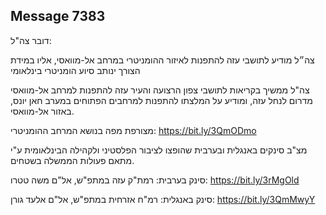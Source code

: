 ## Message 7383

דובר צה"ל:

צה״ל מודיע לתושבי עזה להתפנות לאיזור ההומניטרי במרחב אל-מוואסי, אליו במידת הצורך ינותב סיוע הומניטרי בינלאומי

צה"ל ממשיך בקריאות לתושבי צפון הרצועה והעיר עזה להתפנות למרחב אל-מוואסי מדרום לנחל עזה, ומודיע על המלצתו להתפנות למרחבים הפתוחים במערב חאן יונס, באזור אל-מוואסי.

מצורפת מפה בנושא המרחב ההומניטרי: https://bit.ly/3QmODmo

מצ"ב סינקים באנגלית ובערבית שהופצו לציבור הפלסטיני ולקהילה הבינלאומית ע"י מתאם פעולות הממשלה בשטחים.

סינק בערבית: רמת"ק עזה במתפ"ש, אל"ם משה טטרו: https://bit.ly/3rMgOld

סינק באנגלית: רמ"ח אזרחית במתפ"ש, אל"ם אלעד גורן: https://bit.ly/3QmMwyY

